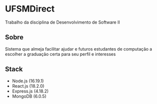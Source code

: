 # UFSMDirect
Trabalho da disciplina de Desenvolvimento de Software II

## Sobre
Sistema que almeja facilitar ajudar e futuros estudantes de computação a escolher a graduação certa para seu perfil e interesses

## Stack
- Node.js (16.19.1)
- React.js (18.2.0)
- Express.js (4.18.2)
- MongoDB (6.0.5)
